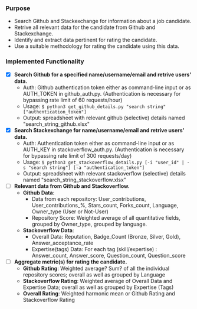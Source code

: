 ### Purpose
* Search Github and Stackexchange for information about a job candidate.
* Retrive all relevant data for the candidate from Github and Stackexchange.
* Identify and extract data pertinent for rating the candidate.
* Use a suitable methodology for rating the candidate using this data.

### Implemented Functionality
- [x] __Search Github for a specified name/username/email and retrive users' data.__
  * Auth: Github authentication token either as command-line input or as AUTH_TOKEN in github_auth.py. (Authentication is necessary for bypassing rate limit of 60 requests/hour)
  * Usage: `$ python3 get_github_details.py "search string" ["authentication_token"]`
  * Output: spreadsheet with relevant github (selective) details named "search_string_github.xlsx"
- [x] __Search Stackexchange for name/username/email and retrive users' data.__
  * Auth: Authentication token either as command-line input or as AUTH_KEY in stackoverflow_auth.py. (Authentication is necessary for bypassing rate limit of 300 requests/day)
  * Usage: `$ python3 get_stackoverflow_details.py [-i "user_id" | -s "search string"] [-a "authentication_token"]`
  * Output: spreadsheet with relevant stackoverflow (selective) details named "search_string_stackoverflow.xlsx"
- [ ] __Relevant data from Github and Stackoverflow.__
  * __Github Data__:
     * Data from each repository: User_contributions, User_contributions_%, Stars_count, Forks_count, Language, Owner_type (User or Not-User)
     * Repository Score: Weighted average of all quantitative fields, grouped by Owner_type, grouped by language.
  * __Stackoverflow Data__:
     * Overall Data: Reputation, Badge_Count (Bronze, Silver, Gold), Answer_acceptance_rate
     * Expertise(tags) Data: For each tag (skill/expertise) : Answer_count, Answer_score, Question_count, Question_score
- [ ] __Aggregate metric(s) for rating the candidate.__
  * __Github Rating__: Weighted average? Sum? of all the individual repository scores; overall as well as grouped by Language
  * __Stackoverflow Rating__: Weighted average of Overall Data and Expertise Data; overall as well as grouped by Expertise (Tags)
  * __Overall Rating__: Weighted harmonic mean or Github Rating and Stackoverflow Rating
